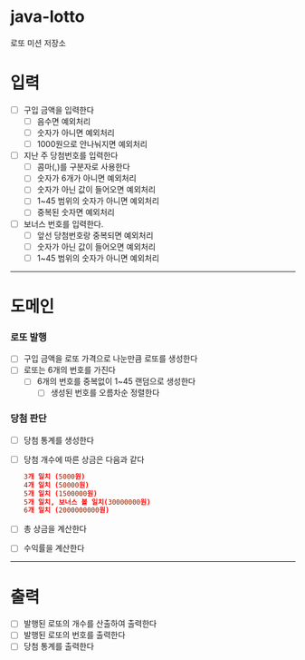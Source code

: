 # java-lotto

로또 미션 저장소

# 입력

- [ ]  구입 금액을 입력한다
    - [ ]  음수면 예외처리
    - [ ]  숫자가 아니면 예외처리
    - [ ]  1000원으로 안나눠지면 예외처리
- [ ]  지난 주 당첨번호를 입력한다
    - [ ]  콤마(,)를 구분자로 사용한다
    - [ ]  숫자가 6개가 아니면 예외처리
    - [ ]  숫자가 아닌 값이 들어오면 예외처리
    - [ ]  1~45 범위의 숫자가 아니면 예외처리
    - [ ]  중복된 숫자면 예외처리
- [ ]  보너스 번호를 입력한다.
    - [ ]  앞선 당첨번호랑 중복되면 예외처리
    - [ ]  숫자가 아닌 값이 들어오면 예외처리
    - [ ]  1~45 범위의 숫자가 아니면 예외처리

---

# 도메인

### 로또 발행

- [ ]  구입 금액을 로또 가격으로 나눈만큼 로또를 생성한다
- [ ]  로또는 6개의 번호를 가진다
    - [ ]  6개의 번호를 중복없이 1~45 랜덤으로 생성한다
        - [ ]  생성된 번호를 오름차순 정렬한다

### 당첨 판단

- [ ]  당첨 통계를 생성한다
- [ ]  당첨 개수에 따른 상금은 다음과 같다

   ```toml
   3개 일치 (5000원)
   4개 일치 (50000원)
   5개 일치 (1500000원)
   5개 일치, 보너스 볼 일치(30000000원) 
   6개 일치 (2000000000원)
   ```

- [ ]  총 상금을 계산한다
- [ ]  수익률을 계산한다

---

# 출력

- [ ]  발행된 로또의 개수를 산출하여 출력한다
- [ ]  발행된 로또의 번호를 출력한다
- [ ]  당첨 통계를 출력한다